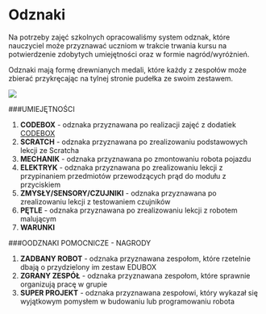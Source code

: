 # Odznaki
Na potrzeby zajęć szkolnych opracowaliśmy system odznak, które nauczyciel może przyznawać uczniom w trakcie trwania kursu na potwierdzenie zdobytych umiejętności oraz w formie nagród/wyróżnień.

Odznaki mają formę drewnianych medali, które każdy z zespołów może zbierać przykręcając na tylnej stronie pudełka ze swoim zestawem.

<img src="http://www.lofirobot.com/wp-content/uploads/IMGP0254.jpg"/>

###UMIEJĘTNOŚCI
1. **CODEBOX** - odznaka przyznawana po realizacji zajęć z dodatiek [CODEBOX](http://www.lofirobot.com/edubox/codebox/)
2. **SCRATCH** - odznaka przyznawana po zrealizowaniu podstawowych lekcji ze Scratcha
3. **MECHANIK** - odznaka przyznawana po zmontowaniu robota pojazdu
4. **ELEKTRYK** - odznaka przyznawana po zrealizowaniu lekcji z przypinaniem przedmiotów przewodzących prąd do modułu z przyciskiem
5. **ZMYSŁY/SENSORY/CZUJNIKI** - odznaka przyznawana po zrealizowaniu lekcji z testowaniem czujników
6. **PĘTLE** - odznaka przyznawana po zrealizowaniu lekcji z robotem malującym
7. **WARUNKI**

###OODZNAKI POMOCNICZE - NAGRODY
1. **ZADBANY ROBOT** - odznaka przyznawana zespołom, które rzetelnie dbają o przydzielony im zestaw EDUBOX
2. **ZGRANY ZESPÓŁ** - odznaka przyznawana zespołom, które sprawnie organizują pracę w grupie
3. **SUPER PROJEKT** - odznaka przyznawana zespołowi, który wykazał się wyjątkowym pomysłem w budowaniu lub programowaniu robota


